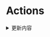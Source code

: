 # Actions


<details> 
    <summary>更新内容</summary>

- [QiuChenly/QQFlacMusicDownloader](https://github.com/QiuChenly/QQFlacMusicDownloader) (Updated: f843218e567a85077506220469aebe18016a274a)

</details>
